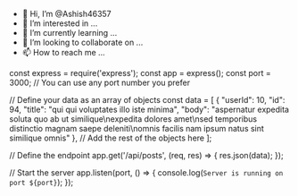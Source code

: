 - 👋 Hi, I’m @Ashish46357
- 👀 I’m interested in ...
- 🌱 I’m currently learning ...
- 💞️ I’m looking to collaborate on ...
- 📫 How to reach me ...

<!---
Ashish46357/Ashish46357 is a ✨ special ✨ repository because its `README.md` (this file) appears on your GitHub profile.
You can click the Preview link to take a look at your changes.
--->
const express = require('express');
const app = express();
const port = 3000; // You can use any port number you prefer

// Define your data as an array of objects
const data = [
  {
    "userId": 10,
    "id": 94,
    "title": "qui qui voluptates illo iste minima",
    "body": "aspernatur expedita soluta quo ab ut similique\nexpedita dolores amet\nsed temporibus distinctio magnam saepe deleniti\nomnis facilis nam ipsum natus sint similique omnis"
  },
  // Add the rest of the objects here
];

// Define the endpoint
app.get('/api/posts', (req, res) => {
  res.json(data);
});

// Start the server
app.listen(port, () => {
  console.log(`Server is running on port ${port}`);
});

